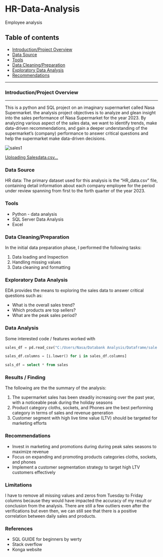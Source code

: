 # HR-Data-Analysis
Employee analysis

## Table of contents
- [Introduction/Project Overview](#introductionproject-overview)
- [Data Source](#data-source)
- [Tools](#tools)
- [Data Cleaning/Preparation](#data-cleaningpreparation)
- [Exploratory Data Analysis](#exploratory-data-analysis)
- [Recommendations](#recommendations)
***

### Introduction/Project Overview
---

This is a python and SQL project on an imaginary supermarket called Nasa Supermarket. the analysis project objectives is to analyze and glean insight into the sales performance of Nasa Supermarket for the year 2023. By analyzing various aspect of the sales data, we want to identify trends, make data-driven recommendations, and gain a deeper understanding of the supermarket’s (company) performance to answer critical questions and help the supermarket make data-driven decisions.


![sales1](https://github.com/CChukwu-data-analyst/HR-Data-Analysis/assets/170612341/b764736f-839e-4c6e-adba-af08d651a08c)


[Uploading Salesdata.csv…]()

### Data Source

HR data: The primary dataset used for this analysis is the “HR_data.csv” file, containing detail information about each company employee for the period under review spanning from first to the forth quarter of the year 2023.

### Tools

- Python - data analysis
-	SQL Server Data Analysis
-	Excel

### Data Cleaning/Preparation

In the initial data preparation phase, I performed the following tasks:

1.	Data loading and Inspection
2.	Handling missing values
3.	Data cleaning and formatting

### Exploratory Data Analysis

EDA provides the means to exploring the sales data to answer critical questions such as:

-	What is the overall sales trend?
-	Which products are top sellers? 
-	What are the peak sales period?

### Data Analysis

Some interested code / features worked with

```python
sales_df = pd.read_csv("C:/Users/Nasa/Databank Analysis/Dataframe/sale.csv")
```

```python
sales_df.columns = [i.lower() for i in sales_df.columns]
```

```sql
sals_df = select * from sales
```

### Results / Finding

The following are the the summary of the analysis:

1.	The supermarket sales has been steadily increasing over the past year, with a noticeable peak during the holiday seasons
2.	Product category cloths, sockets, and Phones are the best performing category in terms of sales and revenue generation
3.	Customer segment with high live time value (LTV) should be targeted for marketing efforts

### Recommendations

- Invest in marketing and promotions during during peak sales seasons to maximize revenue
-	Focus on expanding and promoting products categories cloths, sockets, and phones
-	Implement a customer segmentation strategy to target high LTV customers effectively

### Limitations

I have to remove all missing values and zeros from Tuesday to Friday columns because they would have impacted the accuracy of my result or conclusion from the analysis. There are still a few outliers even after the verifications but even then, we can still see that there is a positive correlation between daily sales and products.

### References

-	SQL GUIDE for beginners by werty
-	Stack overflow
-	Konga website

